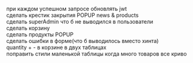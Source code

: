 при каждом успешном запросе обновлять jwt<br>
сделать крестик закрытия POPUP news & products<br>
сделать superAdmin что б не выводился в пользователи<br>
сделать корзину<br>
сделать продукты POPUP<br>
сделать ошибки в форме(что б выводилось вместо хинта)<br>
quantity + - в корзине в двух таблицах<br>
поправить стили маленькой таблицы когда много товаров все криво<br>
<br>
<br>
<br>
<br>
<br>





